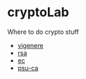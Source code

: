 # cryptoLab

Where to do crypto stuff


* [vigenere](vigenere/)
* [rsa](rsa/)
* [ec](ec/README.md)
* [psu-ca](psu-ca/README.md)